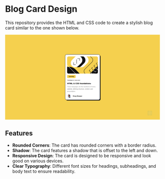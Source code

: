# Blog Card Design

This repository provides the HTML and CSS code to create a stylish blog card similar to the one shown below.

![Blog Card](./assets/images/screenshot.jpg)

## Features

-   **Rounded Corners**: The card has rounded corners with a border radius.
-   **Shadow**: The card features a shadow that is offset to the left and down.
-   **Responsive Design**: The card is designed to be responsive and look good on various devices.
-   **Clear Typography**: Different font sizes for headings, subheadings, and body text to ensure readability.
